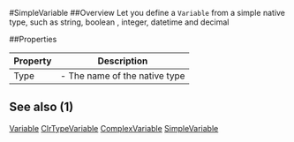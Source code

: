 #SimpleVariable
##Overview
Let you define a `Variable` from a simple native type, such as string, boolean , integer, datetime and decimal


##Properties
<table class="table table-condensed table-bordered">
    <thead>
<tr>
<th>Property</th>
<th>Description</th>
</tr>
</thead>
<tbody>
<tr><td>Type</td><td> - The name of the native type </td></tr>
</tbody></table>



## See also (1)

[Variable](Variable.html)
[ClrTypeVariable](ClrTypeVariable.html)
[ComplexVariable](ComplexVariable.html)
[SimpleVariable](SimpleVariable.html)